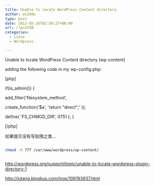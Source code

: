 ```yaml
---
title: Unable to locate WordPress Content directory
author: w1100n
type: post
date: 2012-05-26T02:50:27+00:00
url: /?p=3240
categories:
  - Linux
  - Wordpress

---
```

Unable to locate WordPress Content directory (wp-content)

adding the following code in my wp-config.php:

[php]
  
if(is_admin()) {
  
add\_filter('filesystem\_method',
  
create_function('$a', 'return "direct";' ));
  
define( 'FS\_CHMOD\_DIR', 0751 ); }
  
[/php]

如果提示没有写权限之类...

```bash
  
chmod -R 777 /var/www/wordpress/wp-content/
  
```

http://wordpress.org/support/topic/unable-to-locate-wordpress-plugin-directory-1
  
http://jutang.blogbus.com/logs/106193937.html